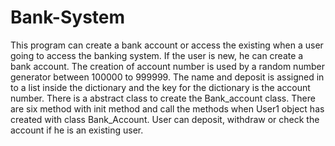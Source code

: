 # Bank-System
This program can create a bank account or access the existing when a user going to access the banking system.
If the user is new, he can create a bank account. 
The creation of account number is used by a random number generator between 100000 to 999999. 
The name and deposit is assigned in to a list inside the dictionary and the key for the dictionary is the account number. 
There is a abstract class to create the Bank_account class. 
There are  six method with init method and call the methods when User1 object has created with class Bank_Account. 
User can deposit, withdraw or check the account if he is an existing user.
